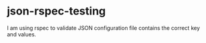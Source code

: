 # json-rspec-testing
I am using rspec to validate JSON configuration file contains the correct key and values.
